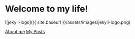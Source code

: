 # Welcome to my life!

![jekyll-logo]({{ site.baseurl }}/assets/images/jekyll-logo.png)

[About me](/about)
[My Posts](/posts/2014/03/03/Hello-World)